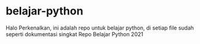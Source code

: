 # belajar-python

Halo Perkenalkan, ini adalah repo untuk belajar python,
di setiap file sudah seperti dokumentasi singkat
Repo Belajar Python 2021
